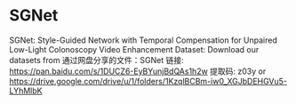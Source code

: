 # SGNet
SGNet: Style-Guided Network with Temporal Compensation for Unpaired Low-Light Colonoscopy Video Enhancement
Dataset:
Download our datasets from 通过网盘分享的文件：SGNet
链接: https://pan.baidu.com/s/1DUCZ6-EyBYunjBdQAs1h2w 提取码: z03y or https://drive.google.com/drive/u/1/folders/1KzqlBCBm-iw0_XGJbDEHGVu5-LYhMlbK
